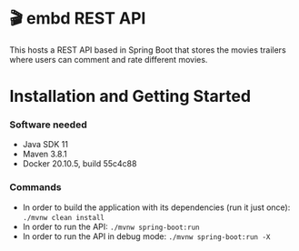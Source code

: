 # 🎬 embd REST API

This hosts a REST API based in Spring Boot that stores the movies trailers where users can comment and rate different movies.

# Installation and Getting Started

### Software needed
- Java SDK 11
- Maven 3.8.1
- Docker 20.10.5, build 55c4c88

### Commands

- In order to build the application with its dependencies (run it just once): `./mvnw clean install`
- In order to run the API: `./mvnw spring-boot:run`
- In order to run the API in debug mode: `./mvnw spring-boot:run -X`
